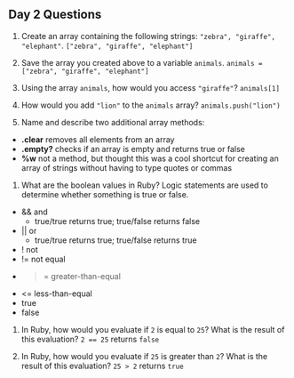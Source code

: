 ## Day 2 Questions

1. Create an array containing the following strings: `"zebra", "giraffe", "elephant"`.
`["zebra", "giraffe", "elephant"]`

1. Save the array you created above to a variable `animals`.
`animals = ["zebra", "giraffe", "elephant"]`

1. Using the array `animals`, how would you access `"giraffe"`?
`animals[1]`

1. How would you add `"lion"` to the `animals` array?
`animals.push("lion")`

1. Name and describe two additional array methods:
- **.clear** removes all elements from an array
- **.empty?** checks if an array is empty and returns true or false
- **%w** not a method, but thought this was a cool shortcut for creating an array of strings without having to type quotes or commas

1. What are the boolean values in Ruby?
Logic statements are used to determine whether something is true or false.
- && and
  - true/true returns true; true/false returns false
- || or
  - true/true returns true; true/false returns true
- ! not
- != not equal
- >= greater-than-equal
- <= less-than-equal
- true
- false

1. In Ruby, how would you evaluate if `2` is equal to `25`? What is the result of this evaluation?
`2 == 25` returns `false`

1. In Ruby, how would you evaluate if `25` is greater than `2`? What is the result of this evaluation?
`25 > 2` returns `true`
